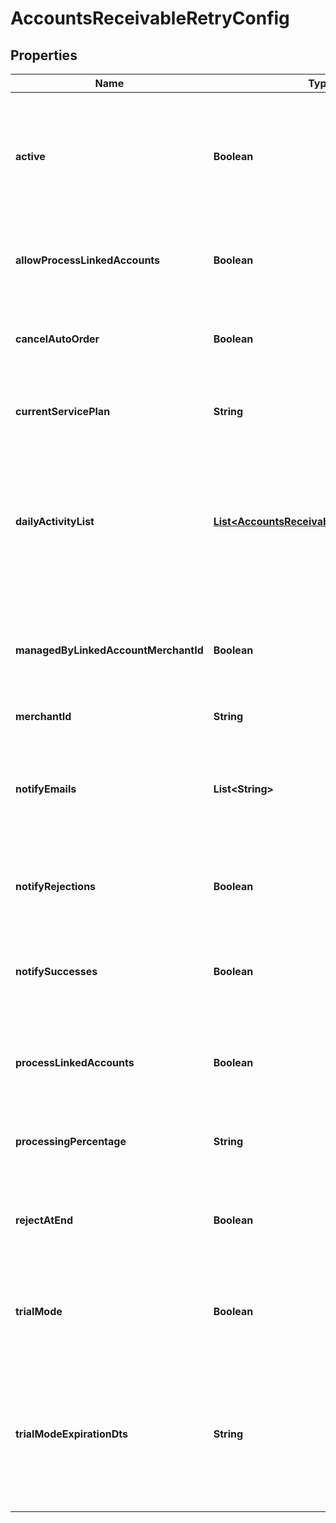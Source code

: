 
# AccountsReceivableRetryConfig

## Properties
Name | Type | Description | Notes
------------ | ------------- | ------------- | -------------
**active** | **Boolean** | True if the retry should run daily.  False puts the retry service into an inactive state for this merchant. |  [optional]
**allowProcessLinkedAccounts** | **Boolean** | True if this account has linked accounts that it can process. |  [optional]
**cancelAutoOrder** | **Boolean** | If true also cancel the auto order if the order is rejected at the end |  [optional]
**currentServicePlan** | **String** | The current service plan that the account is on. |  [optional]
**dailyActivityList** | [**List&lt;AccountsReceivableRetryDayActivity&gt;**](AccountsReceivableRetryDayActivity.md) | A list of days and what actions should take place on those days after an order reaches accounts receivable |  [optional]
**managedByLinkedAccountMerchantId** | **Boolean** | If not null, this account is managed by the specified parent merchant id. |  [optional]
**merchantId** | **String** | UltraCart merchant ID |  [optional]
**notifyEmails** | **List&lt;String&gt;** | A list of email addresses to receive summary notifications from the retry service. |  [optional]
**notifyRejections** | **Boolean** | If true, email addresses are notified of rejections. |  [optional]
**notifySuccesses** | **Boolean** | If true, email addresses are notified of successful charges. |  [optional]
**processLinkedAccounts** | **Boolean** | If true, all linked accounts are also processed using the same rules. |  [optional]
**processingPercentage** | **String** | The percentage rate charged for the service. |  [optional]
**rejectAtEnd** | **Boolean** | If true, the order is rejected the day after the last configured activity day |  [optional]
**trialMode** | **Boolean** | True if the account is currently in trial mode.  Set to false to exit trial mode. |  [optional]
**trialModeExpirationDts** | **String** | The date when trial mode expires.  If this date is reached without exiting trial mode, the service will de-activate. |  [optional]



